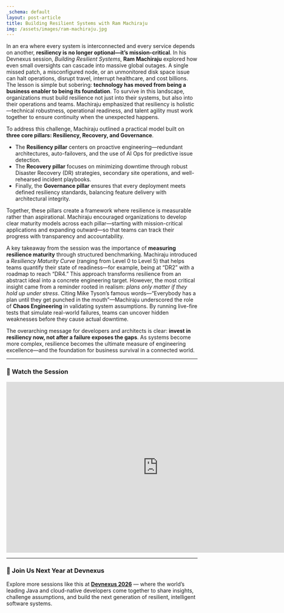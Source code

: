 ```yaml
---
_schema: default
layout: post-article
title: Building Resilient Systems with Ram Machiraju
img: /assets/images/ram-machiraju.jpg
---
```


In an era where every system is interconnected and every service depends on another, **resiliency is no longer optional—it’s mission-critical**. In his Devnexus session, *Building Resilient Systems*, **Ram Machiraju** explored how even small oversights can cascade into massive global outages. A single missed patch, a misconfigured node, or an unmonitored disk space issue can halt operations, disrupt travel, interrupt healthcare, and cost billions. The lesson is simple but sobering: **technology has moved from being a business enabler to being its foundation**. To survive in this landscape, organizations must build resilience not just into their systems, but also into their operations and teams. Machiraju emphasized that resiliency is holistic—technical robustness, operational readiness, and talent agility must work together to ensure continuity when the unexpected happens.

To address this challenge, Machiraju outlined a practical model built on **three core pillars: Resiliency, Recovery, and Governance**.  
- The **Resiliency pillar** centers on proactive engineering—redundant architectures, auto-failovers, and the use of AI Ops for predictive issue detection.  
- The **Recovery pillar** focuses on minimizing downtime through robust Disaster Recovery (DR) strategies, secondary site operations, and well-rehearsed incident playbooks.  
- Finally, the **Governance pillar** ensures that every deployment meets defined resiliency standards, balancing feature delivery with architectural integrity.  

Together, these pillars create a framework where resilience is measurable rather than aspirational. Machiraju encouraged organizations to develop clear maturity models across each pillar—starting with mission-critical applications and expanding outward—so that teams can track their progress with transparency and accountability.

A key takeaway from the session was the importance of **measuring resilience maturity** through structured benchmarking. Machiraju introduced a *Resiliency Maturity Curve* (ranging from Level 0 to Level 5) that helps teams quantify their state of readiness—for example, being at “DR2” with a roadmap to reach “DR4.” This approach transforms resilience from an abstract ideal into a concrete engineering target. However, the most critical insight came from a reminder rooted in realism: *plans only matter if they hold up under stress*. Citing Mike Tyson’s famous words—“Everybody has a plan until they get punched in the mouth”—Machiraju underscored the role of **Chaos Engineering** in validating system assumptions. By running live-fire tests that simulate real-world failures, teams can uncover hidden weaknesses before they cause actual downtime.  

The overarching message for developers and architects is clear: **invest in resiliency now, not after a failure exposes the gaps**. As systems become more complex, resilience becomes the ultimate measure of engineering excellence—and the foundation for business survival in a connected world.

---

### 🎥 Watch the Session

<iframe width="800" height="450" src="https://www.youtube.com/embed/mPJm6-EgnLg" title="Building Resilient Systems - Ram Machiraju" frameborder="0" allowfullscreen></iframe>

---

### 🚀 Join Us Next Year at Devnexus

Explore more sessions like this at **[Devnexus 2026](https://devnexus.com)** — where the world’s leading Java and cloud-native developers come together to share insights, challenge assumptions, and build the next generation of resilient, intelligent software systems.
